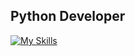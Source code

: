 ## Python Developer

[![My Skills](https://skillicons.dev/icons?i=py,django,html,css,js,bootstrap,postgres,git,github,vscode,notion,stackoverflow&perline=6)](https://skillicons.dev)
